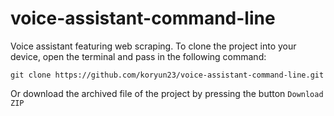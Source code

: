 # voice-assistant-command-line

Voice assistant featuring web scraping. 
To clone the project into your device, open the terminal and pass in the following command:

```git clone https://github.com/koryun23/voice-assistant-command-line.git```

Or download the archived file of the project by pressing the button ```Download ZIP```
